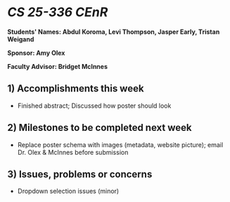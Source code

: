 # *CS 25-336 CEnR*

**Students' Names: Abdul Koroma, Levi Thompson, Jasper Early, Tristan Weigand**

**Sponsor: Amy Olex**

**Faculty Advisor: Bridget McInnes**

## 1) Accomplishments this week ##
- Finished abstract; Discussed how poster should look

## 2) Milestones to be completed next week ##
- Replace poster schema with images (metadata, website picture); email Dr. Olex & McInnes before submission

## 3) Issues, problems or concerns ##
- Dropdown selection issues (minor)
